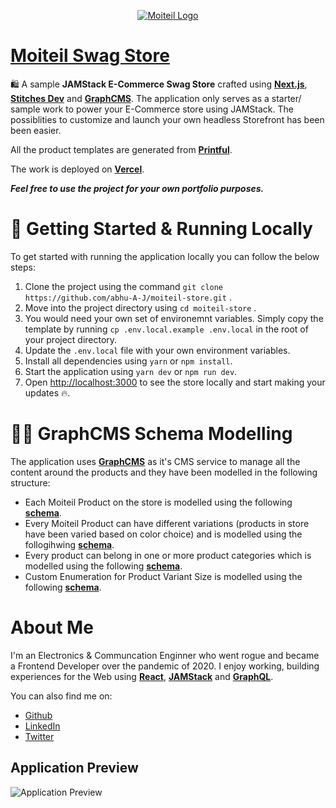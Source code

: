 <p align="center">
	<a href="https://moiteil-store.vercel.app/">
		<img src="https://user-images.githubusercontent.com/49617450/150633713-a0cd531d-7717-479e-a6c2-ae94d68a2378.png" alt="Moiteil Logo">
	</a>
<p>

# [Moiteil Swag Store](https://moiteil-store.vercel.app/)

🛍️ A sample **JAMStack E-Commerce Swag Store** crafted using [**Next.js**](https://nextjs.org/), [**Stitches Dev**](https://www.stitches.dev/) and [**GraphCMS**](https://www.graphcms.com). The application only serves as a starter/ sample work to power your E-Commerce store using JAMStack. The possiblities to customize and launch your own headless Storefront has been been easier.

All the product templates are generated from [**Printful**](https://printful.com/).

The work is deployed on [**Vercel**](https://www.vercel.com/).

**_Feel free to use the project for your own portfolio purposes._**

# 🚀 Getting Started & Running Locally

To get started with running the application locally you can follow the below steps:

1. Clone the project using the command `git clone https://github.com/abhu-A-J/moiteil-store.git` .
2. Move into the project directory using `cd moiteil-store` .
3. You would need your own set of environemnt variables. Simply copy the template by running `cp .env.local.example .env.local` in the root of your project directory.
4. Update the `.env.local` file with your own environment variables.
5. Install all dependencies using `yarn` or `npm install`.
6. Start the application using `yarn dev` or `npm run dev`.
7. Open [http://localhost:3000](http://localhost:3000) to see the store locally and start making your updates 🔥.

# 🧑‍💻 GraphCMS Schema Modelling

The application uses [**GraphCMS**](https://www.graphcms.com) as it's CMS service to manage all the content around the products and they have been modelled in the following structure:

- Each Moiteil Product on the store is modelled using the following [**schema**](./PRODUCT_SCHEMA.md).
- Every Moiteil Product can have different variations (products in store have been varied based on color choice) and is modelled using the follogihwing [**schema**](./PRODUCT_VARIANT_SCHEMA.md).
- Every product can belong in one or more product categories which is modelled using the following [**schema**](./CATEGORY_SCHEMA.md).
- Custom Enumeration for Product Variant Size is modelled using the following [**schema**](./ENUMERATION_SCHEMA.md).

# About Me

I'm an Electronics & Communcation Enginner who went rogue and became a Frontend Developer over the pandemic of 2020. I enjoy working, building experiences for the Web using [**React**](https://www.react.com), [**JAMStack**](https://www.jamstack.com) and [**GraphQL**](https://graphql.org/).

You can also find me on:

- [Github](https://www.github.com/abhu-A-J)
- [LinkedIn](https://www.linkedin.com/in/abhushanaj/)
- [Twitter](https://twitter.com/abhushanAJ)

## Application Preview

![Application Preview](https://user-images.githubusercontent.com/49617450/150639586-62be22e9-aaa7-4cdc-891a-ac3318f74438.png)
